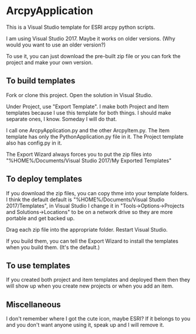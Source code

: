 # ArcpyApplication

This is a Visual Studio template for ESRI arcpy python scripts.

I am using Visual Studio 2017. Maybe it works on older versions. (Why
would you want to use an older version?)

To use it, you can just download the pre-built zip file or you can
fork the project and make your own version.

## To build templates

Fork or clone this project. Open the solution in Visual Studio.

Under Project, use "Export Template".
I make both Project and Item templates because I use this template for both things.
I should make separate ones, I know. Someday I will do that.

I call one ArcpyApplication.py and the other ArcpyItem.py.
The Item template has only the PythonApplication.py file in it. The Project template
also has config.py in it.

The Export Wizard always forces you to put the zip files into
"%HOME%/Documents/Visual Studio 2017/My Exported Templates"

## To deploy templates

If you download the zip files, you can copy thme into your template
folders.  I think the default default is "%HOME%/Documents/Visual
Studio 2017/Templates", in Visual Studio I change it in
"Tools->Options->Projects and Solutions->Locations" to be on a network
drive so they are more portable and get backed up.

Drag each zip file into the appropriate folder. Restart Visual Studio.

If you build them, you can tell the Export Wizard to install the templates when you build them. (It's the default.)

## To use templates

If you created both project and item templates and deployed them then they
will show up when you create new projects or when you add an item.

## Miscellaneous

I don't remember where I got the cute icon, maybe ESRI? If it belongs
to you and you don't want anyone using it, speak up and I will remove
it.
